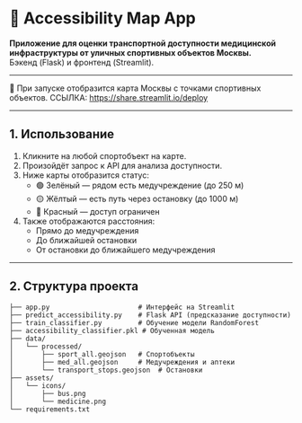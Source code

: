 # 🏥 Accessibility Map App

**Приложение для оценки транспортной доступности медицинской инфраструктуры от уличных спортивных объектов Москвы.**  
Бэкенд (Flask) и фронтенд (Streamlit).

---

📍 При запуске отобразится карта Москвы с точками спортивных объектов.
      ССЫЛКА: https://share.streamlit.io/deploy

---

## 1. Использование

1. Кликните на любой спортобъект на карте.
2. Произойдёт запрос к API для анализа доступности.
3. Ниже карты отобразится статус:
   - 🟢 Зелёный — рядом есть медучреждение (до 250 м)
   - 🟡 Жёлтый — есть путь через остановку (до 1000 м)
   - 🔴 Красный — доступ ограничен
4. Также отображаются расстояния:
   - Прямо до медучреждения
   - До ближайшей остановки
   - От остановки до ближайшего медучреждения

---

## 2. Структура проекта

```
├── app.py                      # Интерфейс на Streamlit
├── predict_accessibility.py    # Flask API (предсказание доступности)
├── train_classifier.py         # Обучение модели RandomForest
├── accessibility_classifier.pkl # Обученная модель
├── data/
│   └── processed/
│       ├── sport_all.geojson   # Спортобъекты
│       ├── med_all.geojson     # Медучреждения и аптеки
│       └── transport_stops.geojson  # Остановки
├── assets/
│   └── icons/
│       ├── bus.png
│       └── medicine.png
└── requirements.txt
```
